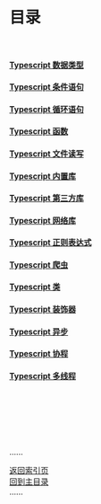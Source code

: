 # 目录

<br />

#### [Typescript 数据类型](datetype/Readme.md)

#### [Typescript 条件语句](condition/Readme.md)

#### [Typescript 循环语句](loop/Readme.md)

#### [Typescript 函数](function/Readme.md)

#### [Typescript 文件读写](file_io/Readme.md)

#### [Typescript 内置库](common_built-in_Libraries/Readme.md)

#### [Typescript 第三方库](common_third_party_libraries/Readme.md)

#### [Typescript 网络库](network_libraries/Readme.md)

#### [Typescript 正则表达式](regular_expression/Readme.md)

#### [Typescript 爬虫](spider/Readme.md)

#### [Typescript 类](class/Readme.md)

#### [Typescript 装饰器](Decorators/Readme.md)

#### [Typescript 异步](asyncio/Readme.md)

#### [Typescript 协程](coroutines/Readme.md)

#### [Typescript 多线程](multithreading/Readme.md)

<br />
<br />
<br />
<br />
<br />

......

[返回索引页](Readme.md)  
[回到主目录](../README.md)   
......    
